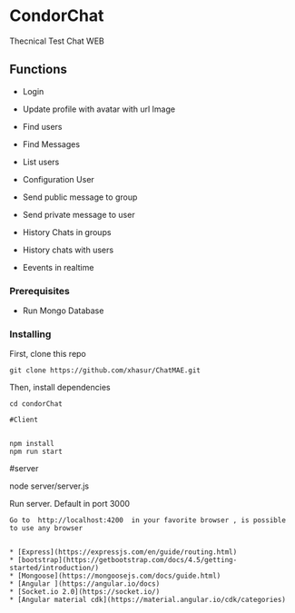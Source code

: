 # CondorChat

Thecnical Test
Chat WEB

## Functions

- Login

- Update profile with avatar with url Image
- Find users
- Find Messages
- List users
- Configuration User
- Send public message to group
- Send private message to user
- History Chats in groups
- History chats with users
- Eevents in realtime

### Prerequisites

- Run Mongo Database

### Installing

First, clone this repo

```
git clone https://github.com/xhasur/ChatMAE.git
```

Then, install dependencies

```
cd condorChat

#Client


npm install
npm run start

```

#server

node server/server.js

Run server. Default in port 3000

```
Go to  http://localhost:4200  in your favorite browser , is possible to use any browser


* [Express](https://expressjs.com/en/guide/routing.html)
* [bootstrap](https://getbootstrap.com/docs/4.5/getting-started/introduction/)
* [Mongoose](https://mongoosejs.com/docs/guide.html)
* [Angular ](https://angular.io/docs)
* [Socket.io 2.0](https://socket.io/)
* [Angular material cdk](https://material.angular.io/cdk/categories)
```
